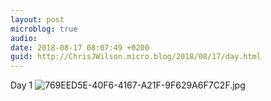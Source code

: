 ```yaml
---
layout: post
microblog: true
audio: 
date: 2018-08-17 08:07:49 +0200
guid: http://ChrisJWilson.micro.blog/2018/08/17/day.html
---
```

Day 1 
![769EED5E-40F6-4167-A21F-9F629A6F7C2F.jpg](http://chrisjwilson.me/uploads/2018/a8d26788bb.jpg)
